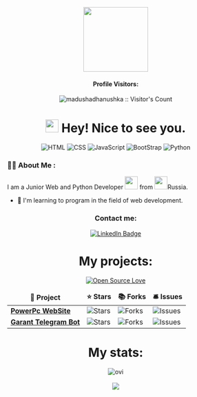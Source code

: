 <!-- BLOG-POST-LIST:START -->

<div id="header" align="center">
  <img src="https://media2.giphy.com/media/v1.Y2lkPTc5MGI3NjExdHEwOWMzMTNjbTB4aDZwYWxxZ2t4MnE1aHFzbzlheXJlaWx4N3ptOCZlcD12MV9pbnRlcm5hbF9naWZfYnlfaWQmY3Q9cw/Zebztgv7jmkoLe1DoY/giphy.gif" width="150"/>
<h4>Profile Visitors:</h4>
<img src="https://profile-counter.glitch.me/{Anterovka}/count.svg" alt="madushadhanushka :: Visitor's Count" />
<h1>
  <img src="https://media.giphy.com/media/hvRJCLFzcasrR4ia7z/giphy.gif" width="30px"/> Hey! Nice to see you.
</h1>

![HTML](https://img.shields.io/badge/Code-HTML-informational?style=flat&logo=html5&color=E34F26)
![CSS](https://img.shields.io/badge/Code-CSS-informational?style=flat&logo=css&color=663399)
![JavaScript](https://img.shields.io/badge/Code-JavaScript-informational?style=flat&logo=javascript&color=F7DF1E)
![BootStrap](https://img.shields.io/badge/Code-BootStrap-informational?style=flat&logo=bootstrap&color=7952B3)
![Python](https://img.shields.io/badge/Code-Python-informational?style=flat&logo=python&color=3776AB)
<br>
</div>

### :woman_technologist: About Me :
I am a Junior Web and Python Developer <img src="https://media.giphy.com/media/WUlplcMpOCEmTGBtBW/giphy.gif" width="30"> from <img src="https://abali.ru/wp-content/uploads/2012/09/russia_heart_icon_640_Abali.ru_.png" width="30px"/>Russia.
- :telescope: I'm learning to program in the field of web development.


<div id="badges" align="center">
<h3>Contact me:</h3>
  <a href="https://t.me/pavel">
    <img src="https://img.shields.io/badge/Telegram-blue?style=for-the-badge&logo=linkedin&logoColor=white" alt="LinkedIn Badge"/>
  </a>
</div>
<div id="main" align="center">
<h1>My projects:</h1>

[![Open Source Love](https://badges.frapsoft.com/os/v3/open-source-200x33.png?v=103)](https://github.com/ellerbrock/open-source-badges/)
<table>
  <thead align="center">
    <tr border: none;>
      <td><b>🎁 Project</b></td>
      <td><b>⭐ Stars</b></td>
      <td><b>📚 Forks</b></td>
      <td><b>🛎 Issues</b></td>
    </tr>
  </thead>

  <tbody>
    <tr>
      <td><a href="https://github.com/Anterovka/PowerPC"><b>PowerPc WebSite</b></a></td>
      <td><img alt="Stars" src="https://img.shields.io/github/stars/Anterovka/PowerPC?style=flat-square&labelColor=343b41"/></td>
      <td><img alt="Forks" src="https://img.shields.io/github/forks/Anterovka/PowerPC?style=flat-square&labelColor=343b41"/></td>
      <td><img alt="Issues" src="https://img.shields.io/github/issues/Anterovka/PowerPC?style=flat-square&labelColor=343b41"/></td>
    </tr>
	  <tr>
      <td><a href="https://github.com/Anterovka/antergarant1"><b>Garant Telegram Bot</b></a></td>
      <td><img alt="Stars" src="https://img.shields.io/github/stars/Anterovka/antergarant1?style=flat-square&labelColor=343b41"/></td>
      <td><img alt="Forks" src="https://img.shields.io/github/forks/Anterovka/antergarant1?style=flat-square&labelColor=343b41"/></td>
      <td><img alt="Issues" src="https://img.shields.io/github/issues/Anterovka/antergarant1?style=flat-square&labelColor=343b41"/></td>
    </tr>
  </tbody>
</table>

<h1>My stats:</h1>

<img src="https://github-readme-stats.vercel.app/api/top-langs?username=Anterovka&show_icons=true&locale=en&layout=compact&theme=chartreuse-dark" alt="ovi" />

<br>
<br>

<img src="https://github-profile-trophy.vercel.app/?username=Anterovka&theme=juicyfresh&no-bg=true" />

</div>

<!-- BLOG-POST-LIST:END -->
